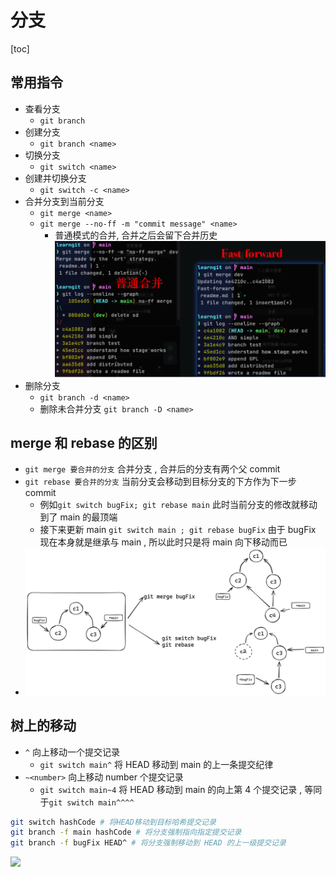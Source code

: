 # 分支
[toc]


## 常用指令
- 查看分支
	- `git branch`
- 创建分支
	- `git branch <name>`
- 切换分支
	- `git switch <name>`
- 创建并切换分支
	- `git switch -c <name>`
- 合并分支到当前分支
	- `git merge <name>`
	- `git merge --no-ff -m "commit message" <name>`
		- 普通模式的合并, 合并之后会留下合并历史![](附件/Pasted%20image%2020240327150606.png)
- 删除分支
	- `git branch -d <name>`
	- 删除未合并分支 `git branch -D <name>`


## merge 和 rebase 的区别
- `git merge 要合并的分支` 合并分支 , 合并后的分支有两个父 commit
- `git rebase 要合并的分支` 当前分支会移动到目标分支的下方作为下一步 commit
	- 例如`git switch bugFix; git rebase main` 此时当前分支的修改就移动到了 main 的最顶端
	- 接下来更新 main `git switch main ; git rebase bugFix` 由于 bugFix 现在本身就是继承与 main , 所以此时只是将 main 向下移动而已
- ![](附件/Pasted%20image%2020240326154120.png)


## 树上的移动

- `^` 向上移动一个提交记录
	- `git switch main^` 将 HEAD 移动到 main 的上一条提交纪律
- `~<number>` 向上移动 number 个提交记录
	- `git switch main~4` 将 HEAD 移动到 main 的向上第 4 个提交记录 , 等同于`git switch main^^^^` 

```bash
git switch hashCode # 将HEAD移动到目标哈希提交记录
git branch -f main hashCode # 将分支强制指向指定提交记录
git branch -f bugFix HEAD^ # 将分支强制移动到 HEAD 的上一级提交记录
```
![](附件/Pasted%20image%2020240326164157.png)
